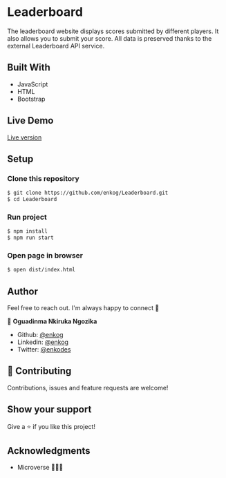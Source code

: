 # Leaderboard

The leaderboard website displays scores submitted by different players. It also allows you to submit your score. All data is preserved thanks to the external Leaderboard API service.

## Built With 

- JavaScript
- HTML
- Bootstrap

## Live Demo

<a href="https://enkog.github.io/Leaderboard/">Live version</a>

## Setup

### Clone this repository

```bash
$ git clone https://github.com/enkog/Leaderboard.git
$ cd Leaderboard
```

### Run project

```bash
$ npm install
$ npm run start 
```

### Open page in browser
```bash
$ open dist/index.html
```

## Author

Feel free to reach out. I'm always happy to connect :slightly_smiling_face:

👤 **Oguadinma Nkiruka Ngozika**

- Github: [@enkog](https://github.com/enkog)
- Linkedin: [@enkog](https://www.linkedin.com/in/enkog/)
- Twitter: [@enkodes](https://twitter.com/enkodes)
  
## 🤝 Contributing

Contributions, issues and feature requests are welcome!

## Show your support

Give a ⭐️ if you like this project!

## Acknowledgments

- Microverse 👏👏👏